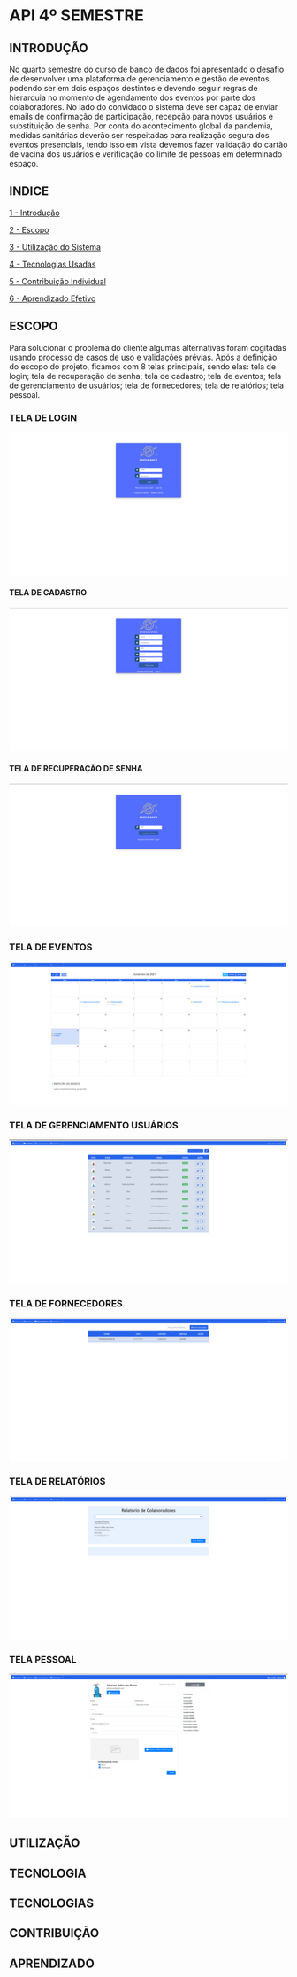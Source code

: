 # API 4º SEMESTRE
## INTRODUÇÃO
No quarto semestre do curso de banco de dados foi apresentado o desafio de desenvolver uma plataforma de gerenciamento e gestão de eventos, podendo ser em dois espaços destintos e devendo seguir regras de hierarquia no momento de agendamento dos eventos por parte dos colaboradores.  No lado do convidado o sistema deve ser capaz de enviar emails de confirmação de participação, recepção para novos usuários e substituição de senha. Por conta do acontecimento global da pandemia, medidas sanitárias deverão ser respeitadas para realização segura dos eventos presenciais, tendo isso em vista devemos fazer validação do cartão de vacina dos usuários e verificação do limite de pessoas em determinado espaço.

## INDICE 

[1 - Introdução](#INTRODUÇÃO)

[2 - Escopo](#ESCOPO)

[3 - Utilização do Sistema](#UTILIZAÇÃO)

[4 - Tecnologias Usadas](#TECNOLOGIAS)

[5 - Contribuição Individual](#CONTRIBUIÇÃO)

[6 - Aprendizado Efetivo](#APRENDIZADO)


## ESCOPO

Para solucionar o problema do cliente algumas alternativas foram cogitadas usando processo de casos de uso e validações prévias. Após a definição do escopo do projeto, ficamos com 8 telas principais, sendo elas: tela de login; tela de recuperação de senha; tela de cadastro; tela de eventos; tela de gerenciamento de usuários; tela de fornecedores; tela de relatórios; tela pessoal.

### TELA DE LOGIN

![enter image description here](https://github.com/Senne42/API-4SEM-BD/blob/master/Login.png)

#### TELA DE CADASTRO
![enter image description here](https://github.com/Senne42/API-4SEM-BD/blob/master/Cadastro.png)

#### TELA DE RECUPERAÇÃO DE SENHA
![enter image description here](https://github.com/Senne42/API-4SEM-BD/blob/master/Senha.png)

### TELA DE EVENTOS
![enter image description here](https://github.com/Senne42/API-4SEM-BD/blob/master/Eventos.png)

### TELA DE  GERENCIAMENTO USUÁRIOS
![enter image description here](https://github.com/Senne42/API-4SEM-BD/blob/master/Ger%20Usuer.png)

### TELA DE FORNECEDORES
![enter image description here](https://github.com/Senne42/API-4SEM-BD/blob/master/Fornecedores.png)

### TELA DE RELATÓRIOS  
![enter image description here](https://github.com/Senne42/API-4SEM-BD/blob/master/Relatorios.png)

### TELA PESSOAL
![enter image description here](https://github.com/Senne42/API-4SEM-BD/blob/master/Pessoal.png)

## UTILIZAÇÃO

## TECNOLOGIA

## TECNOLOGIAS

## CONTRIBUIÇÃO

## APRENDIZADO
